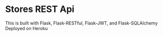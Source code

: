 # Stores REST Api
This is built with Flask, Flask-RESTful, Flask-JWT, and Flask-SQLAlchemy
Deployed on Heroku
